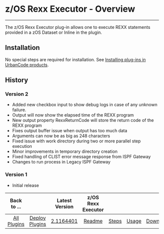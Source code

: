 # z/OS Rexx Executor - Overview

---

The z/OS Rexx Executor plug-in allows one to execute REXX statements provided in a zOS Dataset or Inline in the plugin.

## Installation

No special steps are required for installation. See [Installing plug-ins in UrbanCode products](https://community.ibm.com/community/user/wasdevops/blogs/laurel-dickson-bull1/2022/06/13/install-plugins).

## History

### Version 2

* Added new checkbox input to show debug logs in case of any unknown failure.
* Output will now show the elapsed time of the REXX program
* New output property RexxReturnCode will store the return code of the REXX program
* Fixes output buffer issue when output has too much data
* Arguments can now be as big as 248 characters
* Fixed issue with work directory during two or more parallel step execution
* Minor improvements in temporary directory creation
* Fixed handling of CLIST error message response from ISPF Gateway
* Changes to run process in Legacy ISPF Gateway

### Version 1

* Initial release

|          Back to ...          |                                |                                                         Latest Version                                                          | z/OS Rexx Executor  |                   |                   |                           |
|:-----------------------------:|:------------------------------:|:-------------------------------------------------------------------------------------------------------------------------------:|:-------------------:|:-----------------:|:-----------------:|:-------------------------:|
| [All Plugins](../../index.md) | [Deploy Plugins](../README.md) | [2.1164401](https://raw.githubusercontent.com/UrbanCode/IBM-UCD-PLUGINS/main/files/zos-rexx/ucd-plugins-zos-rexx-2.1164401.zip) | [Readme](README.md) | [Steps](steps.md) | [Usage](usage.md) | [Downloads](downloads.md) |